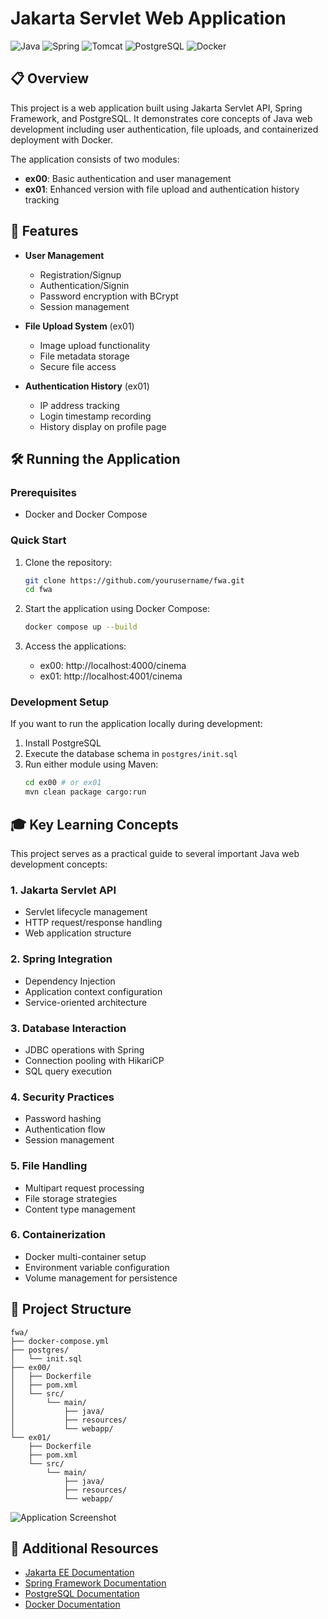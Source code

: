 # Jakarta Servlet Web Application

![Java](https://img.shields.io/badge/Java-22-orange)
![Spring](https://img.shields.io/badge/Spring-6.1.5-green)
![Tomcat](https://img.shields.io/badge/Tomcat-11.0.6-blue)
![PostgreSQL](https://img.shields.io/badge/PostgreSQL-15-blue)
![Docker](https://img.shields.io/badge/Docker-✓-blue)

## 📋 Overview

This project is a web application built using Jakarta Servlet API, Spring Framework, and PostgreSQL. It demonstrates core concepts of Java web development including user authentication, file uploads, and containerized deployment with Docker.

The application consists of two modules:

- **ex00**: Basic authentication and user management
- **ex01**: Enhanced version with file upload and authentication history tracking

## 🚀 Features

- **User Management**

  - Registration/Signup
  - Authentication/Signin
  - Password encryption with BCrypt
  - Session management

- **File Upload System** (ex01)

  - Image upload functionality
  - File metadata storage
  - Secure file access

- **Authentication History** (ex01)
  - IP address tracking
  - Login timestamp recording
  - History display on profile page

## 🛠️ Running the Application

### Prerequisites

- Docker and Docker Compose

### Quick Start

1. Clone the repository:

   ```bash
   git clone https://github.com/yourusername/fwa.git
   cd fwa
   ```

2. Start the application using Docker Compose:

   ```bash
   docker compose up --build
   ```

3. Access the applications:
   - ex00: http://localhost:4000/cinema
   - ex01: http://localhost:4001/cinema

### Development Setup

If you want to run the application locally during development:

1. Install PostgreSQL
2. Execute the database schema in `postgres/init.sql`
3. Run either module using Maven:
   ```bash
   cd ex00 # or ex01
   mvn clean package cargo:run
   ```

## 🎓 Key Learning Concepts

This project serves as a practical guide to several important Java web development concepts:

### 1. Jakarta Servlet API

- Servlet lifecycle management
- HTTP request/response handling
- Web application structure

### 2. Spring Integration

- Dependency Injection
- Application context configuration
- Service-oriented architecture

### 3. Database Interaction

- JDBC operations with Spring
- Connection pooling with HikariCP
- SQL query execution

### 4. Security Practices

- Password hashing
- Authentication flow
- Session management

### 5. File Handling

- Multipart request processing
- File storage strategies
- Content type management

### 6. Containerization

- Docker multi-container setup
- Environment variable configuration
- Volume management for persistence

## 📝 Project Structure

```
fwa/
├── docker-compose.yml
├── postgres/
│   └── init.sql
├── ex00/
│   ├── Dockerfile
│   ├── pom.xml
│   └── src/
│       └── main/
│           ├── java/
│           ├── resources/
│           └── webapp/
└── ex01/
    ├── Dockerfile
    ├── pom.xml
    └── src/
        └── main/
            ├── java/
            ├── resources/
            └── webapp/
```

![Application Screenshot](https://via.placeholder.com/800x400?text=Application+Screenshot)

## 🔗 Additional Resources

- [Jakarta EE Documentation](https://jakarta.ee/specifications/servlet/)
- [Spring Framework Documentation](https://spring.io/projects/spring-framework)
- [PostgreSQL Documentation](https://www.postgresql.org/docs/)
- [Docker Documentation](https://docs.docker.com/)
